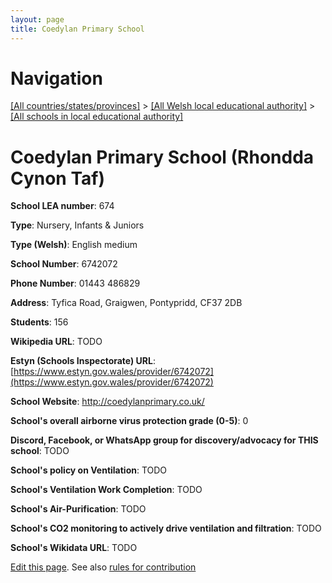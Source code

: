 ```yaml
---
layout: page
title: Coedylan Primary School
---
```

# Navigation

[[All countries/states/provinces]](../../..) > [[All Welsh local educational authority]](../..) > [[All schools in local educational authority]](..)

# Coedylan Primary School (Rhondda Cynon Taf)

**School LEA number**: 674

**Type**: Nursery, Infants & Juniors

**Type (Welsh)**: English medium

**School Number**: 6742072

**Phone Number**: 01443 486829

**Address**: Tyfica Road, Graigwen, Pontypridd, CF37 2DB

**Students**: 156

**Wikipedia URL**: TODO

**Estyn (Schools Inspectorate) URL**: [https://www.estyn.gov.wales/provider/6742072](https://www.estyn.gov.wales/provider/6742072)

**School Website**: http://coedylanprimary.co.uk/

**School's overall airborne virus protection grade (0-5)**: 0

**Discord, Facebook, or WhatsApp group for discovery/advocacy for THIS school**: TODO

**School's policy on Ventilation**: TODO

**School's Ventilation Work Completion**: TODO

**School's Air-Purification**: TODO

**School's CO2 monitoring to actively drive ventilation and filtration**: TODO

**School's Wikidata URL**: TODO




[Edit this page](https://github.com/VentilationProject/Wales/edit/prif/./Rhondda_Cynon_Taf/Coedylan_Primary_School.md). See also [rules for contribution](../../../contribution-rules/)